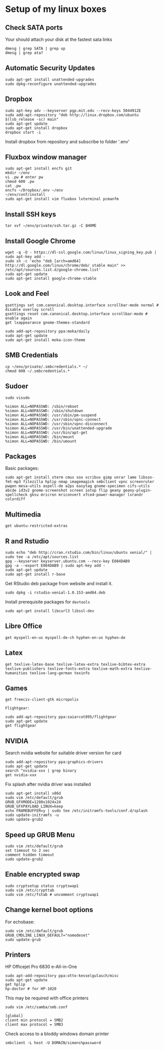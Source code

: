 # Setup of my linux boxes

## Check SATA ports
Your should attach your disk at the fastest sata links

    dmesg | grep SATA | grep up
    dmesg | grep ata?
    
## Automatic Security Updates
    sudo apt-get install unattended-upgrades
    sudo dpkg-reconfigure unattended-upgrades

## Dropbox
    sudo apt-key adv --keyserver pgp.mit.edu --recv-keys 5044912E
    sudo add-apt-repository "deb http://linux.dropbox.com/ubuntu $(lsb_release -sc) main"
    sudo apt-get update
    sudo apt-get install dropbox
    dropbox start -i

Install dropbox from repository and subscribe to folder '.env'

## Fluxbox window manager
    sudo apt-get install encfs git
    mkdir ~/env
    vi .pw # enter pw
    chmod 600 .pw
    cat .pw
    encfs ~/Dropbox/.env ~/env
    ~/env/conf/install
    sudo apt-get install vim fluxbox lxterminal pcmanfm
    
## Install SSH keys
    tar xvf ~/env/private/ssh.tar.gz -C $HOME

## Install Google Chrome

    wget -q -O - https://dl-ssl.google.com/linux/linux_signing_key.pub | sudo apt-key add -
    sudo sh -c 'echo "deb [arch=amd64] http://dl.google.com/linux/chrome/deb/ stable main" >> /etc/apt/sources.list.d/google-chrome.list'
    sudo apt-get update
    sudo apt-get install google-chrome-stable
    
## Look and Feel

    gsettings set com.canonical.desktop.interface scrollbar-mode normal # disable overlay scroll
    gsettings reset com.canonical.desktop.interface scrollbar-mode # enable again
    get lxappearance gnome-themes-standard
    
    sudo add-apt-repository ppa:moka/daily
    sudo apt-get update
    sudo apt-get install moka-icon-theme

## SMB Credentials

    cp ~/env/private/.smbcredentials.* ~/
    chmod 600 ~/.smbcredentials.*

## Sudoer

    sudo visudo

    %simon ALL=NOPASSWD: /sbin/reboot
    %simon ALL=NOPASSWD: /sbin/shutdown
    %simon ALL=NOPASSWD: /usr/sbin/pm-suspend
    %simon ALL=NOPASSWD: /usr/sbin/vpnc-connect
    %simon ALL=NOPASSWD: /usr/sbin/vpnc-disconnect
    %simon ALL=NOPASSWD: /usr/bin/unattended-upgrade
    %simon ALL=NOPASSWD: /usr/bin/apt-get
    %simon ALL=NOPASSWD: /bin/mount
    %simon ALL=NOPASSWD: /bin/umount

## Packages
Basic packages:

    sudo apt-get install xterm cmus sox scribus gimp unrar lame libsox-fmt-mp3 filezilla hplip nmap imagemagick smbclient vpnc screenruler pwgen mesa-utils aspell-de a2ps easytag gnome-specimen cifs-utils abcde id3v2 gnome-screenshot screen iotop flip geany geany-plugin-spellcheck gksu mricron mriconvert xfce4-power-manager lxrandr colordiff
    
## Multimedia
    get ubuntu-restricted-extras
    
## R and Rstudio
    sudo echo "deb http://cran.rstudio.com/bin/linux/ubuntu xenial/" | sudo tee -a /etc/apt/sources.list
    gpg --keyserver keyserver.ubuntu.com --recv-key E084DAB9
    gpg -a --export E084DAB9 | sudo apt-key add -
    sudo apt-get update
    sudo apt-get install r-base   
    
Get RStudio deb package from website and install it.
    
    sudo dpkg -i rstudio-xenial-1.0.153-amd64.deb

Install prerequisite packages for `devtools`
    
    sudo apt-get install libcurl3 libssl-dev

## Libre Office

    get myspell-en-us myspell-de-ch hyphen-en-us hyphen-de

## Latex

    get texlive-latex-base texlive-latex-extra texlive-bibtex-extra texlive-publishers texlive-fonts-extra texlive-math-extra texlive-humanities texlive-lang-german texinfo

## Games

    get freeciv-client-gtk micropolis
    
    Flightgear:
    
    sudo add-apt-repository ppa:saiarcot895/flightgear
    sudo apt-get update
    get flightgear
    
## NVIDIA
Search nvidia website for suitable driver version for card

    sudo add-apt-repository ppa:graphics-drivers
    sudo apt-get update
    search ^nvidia-xxx | grep binary
    get nvidia-xxx

Fix splash after nvidia driver was installed

    sudo apt-get install v86d
    sudo vim /etc/default/grub
    GRUB_GFXMODE=1280x1024x24
    GRUB_GFXPAYLOAD_LINUX=keep
    echo FRAMEBUFFER=y | sudo tee /etc/initramfs-tools/conf.d/splash
    sudo update-initramfs -u
    sudo update-grub2

## Speed up GRUB Menu

    sudo vim /etc/default/grub
    set timeout to 2 sec
    comment hidden timeout
    sudo update-grub2

## Enable encrypted swap

    sudo cryptsetup status cryptswap1
    sudo vim /etc/crypttab
    sudo vim /etc/fstab # uncomment cryptswap1

## Change kernel boot options
For echobase:

    sudo vim /etc/default/grub
    GRUB_CMDLINE_LINUX_DEFAULT="nomodeset"
    sudo update-grub

## Printers
HP Officejet Pro 6830 e-All-in-One

    sudo apt-add-repository ppa:otto-kesselgulasch/misc
    sudo apt-get update
    get hplip
    hp-doctor # for HP-1020
    
This may be required with office printers
    
    sudo vim /etc/samba/smb.conf
    
    [global]
    client min protocol = SMB2
    client max protocol = SMB3
    
Check access to a bloddy windows domain printer

    smbclient -L host -U DOMAIN/simons%password
    


